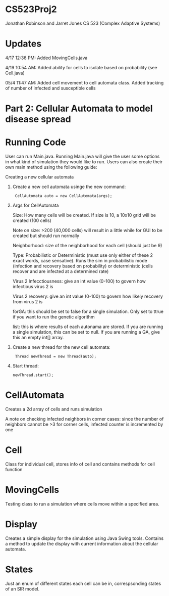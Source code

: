 # CS523Proj2

Jonathan Robinson and Jarret Jones
CS 523 (Complex Adaptive Systems)

# Updates

4/17 12:36 PM: Added MovingCells.java

4/19 10:54 AM: Added ability for cells to isolate based on probability (see Cell.java)

05/4 11:47 AM: Added cell movement to cell automata class. Added tracking of number
of infected and susceptible cells

# Part 2: Cellular Automata to model disease spread

# Running Code

User can run Main.java. Running Main.java will give the user some options in what kind of simulation they would like to run. Users can also create their own main method using the following guide: 

Creating a new cellular automata

1) Create a new cell automata usinge the new command:

        CellAutomata auto = new CellAutomata(args);
        
2) Args for CellAutomata

    Size: How many cells will be created. If size is 10, a 10x10 grid will be created (100 cells)
    
    Note on size: >200 (40,000 cells) will result in a little while for GUI to be created but should run normally
    
    Neighborhood: size of the neighborhood for each cell (should just be 9)
    
    Type: Probabilistic or Deterministic (must use only either of these 2 exact words, case sensative). Runs the sim in probabilistic mode (infection and recovery based on probability) or deterministic (cells recover and are infected at a determined rate)
    
    Virus 2 Infecctiousness: give an int value (0-100) to govern how infectious virus 2 is
    
    Virus 2 recovery: give an int value (0-100) to govern how likely recovery from virus 2 is
    
    forGA: this should be set to false for a single simulation. Only set to ttrue if you want to run the genetic algorithm
    
    list: this is where results of each autonama are stored. If you are running a single simulation, this can be set to null. If you are running a GA, give this an empty int[] array.  
    
3) Create a new thread for the new cell automata:

        Thread newThread = new Thread(auto);
 
4) Start thread:

       newThread.start();
      
      

# CellAutomata

Creates a 2d array of cells and runs simulation

A note on checking infected neighbors in corner cases: since the 
number of neighbors cannot be >3 for corner cells, infected counter is incremented by one

# Cell

Class for individual cell, stores info of cell and contains methods for cell function

# MovingCells

Testing class to run a simulation where cells move within a specified area.

# Display

Creates a simple display for the simulation using Java Swing tools. Contains a method to update the display with current information about the cellular automata. 

# States

Just an enum of different states each cell can be in, correspsonding states of an SIR model. 
